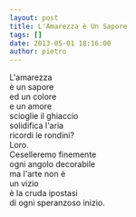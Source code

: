 ```yaml
---
layout: post
title: L'Amarezza è Un Sapore
tags: []
date: 2013-05-01 18:16:00
author: pietro
---
```

L'amarezza<br/>è un sapore<br/>ed un colore<br/>e un amore<br/>scioglie il ghiaccio<br/>solidifica l'aria<br/>ricordi le rondini?<br/>Loro.<br/>Ceselleremo finemente<br/>ogni angolo decorabile<br/>ma l'arte non è<br/>un vizio<br/>è la cruda ipostasi<br/>di ogni speranzoso inizio.
